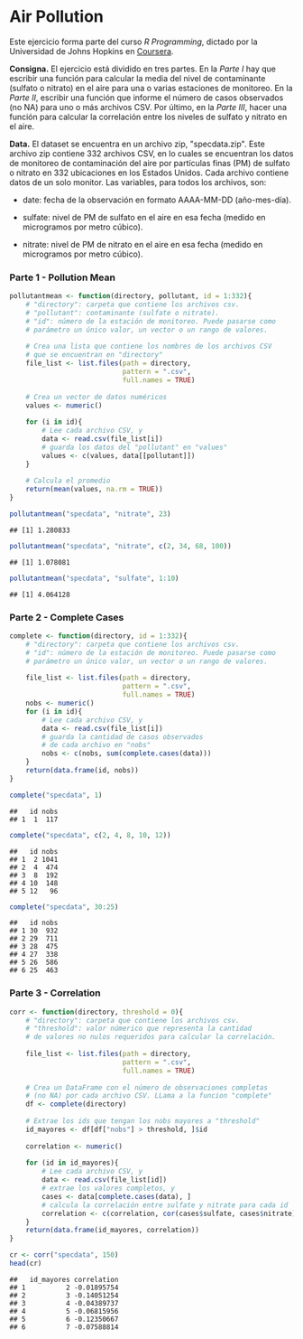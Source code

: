 Air Pollution
================

Este ejercicio forma parte del curso *R Programming*, dictado por la Universidad de Johns Hopkins en [Coursera](https://www.coursera.org/learn/r-programming).

**Consigna.** El ejercicio está dividido en tres partes. En la *Parte I* hay que escribir una función para calcular la media del nivel de contaminante (sulfato o nitrato) en el aire para una o varias estaciones de monitoreo. En la *Parte II*, escribir una función que informe el número de casos observados (no NA) para uno o más archivos CSV. Por último, en la *Parte III*, hacer una función para calcular la correlación entre los niveles de sulfato y nitrato en el aire.

**Data.** El dataset se encuentra en un archivo zip, "specdata.zip". Este archivo zip contiene 332 archivos CSV, en lo cuales se encuentran los datos de monitoreo de contaminación del aire por partículas finas (PM) de sulfato o nitrato en 332 ubicaciones en los Estados Unidos. Cada archivo contiene datos de un solo monitor. Las variables, para todos los archivos, son:

-   date: fecha de la observación en formato AAAA-MM-DD (año-mes-día).

-   sulfate: nivel de PM de sulfato en el aire en esa fecha (medido en microgramos por metro cúbico).

-   nitrate: nivel de PM de nitrato en el aire en esa fecha (medido en microgramos por metro cúbico).

### Parte 1 - Pollution Mean

``` r
pollutantmean <- function(directory, pollutant, id = 1:332){
    # "directory": carpeta que contiene los archivos csv.
    # "pollutant": contaminante (sulfate o nitrate).
    # "id": número de la estación de monitoreo. Puede pasarse como
    # parámetro un único valor, un vector o un rango de valores.
    
    # Crea una lista que contiene los nombres de los archivos CSV 
    # que se encuentran en "directory"
    file_list <- list.files(path = directory, 
                            pattern = ".csv", 
                            full.names = TRUE)                 
    
    # Crea un vector de datos numéricos
    values <- numeric()
    
    for (i in id){
        # Lee cada archivo CSV, y 
        data <- read.csv(file_list[i])
        # guarda los datos del "pollutant" en "values"
        values <- c(values, data[[pollutant]])
    }
    
    # Calcula el promedio
    return(mean(values, na.rm = TRUE))
}
```

``` r
pollutantmean("specdata", "nitrate", 23)
```

    ## [1] 1.280833

``` r
pollutantmean("specdata", "nitrate", c(2, 34, 68, 100))
```

    ## [1] 1.078081

``` r
pollutantmean("specdata", "sulfate", 1:10)
```

    ## [1] 4.064128

### Parte 2 - Complete Cases

``` r
complete <- function(directory, id = 1:332){
    # "directory": carpeta que contiene los archivos csv.
    # "id": número de la estación de monitoreo. Puede pasarse como
    # parámetro un único valor, un vector o un rango de valores.
    
    file_list <- list.files(path = directory, 
                            pattern = ".csv", 
                            full.names = TRUE)
    nobs <- numeric()
    for (i in id){
        # Lee cada archivo CSV, y
        data <- read.csv(file_list[i])
        # guarda la cantidad de casos observados 
        # de cada archivo en "nobs"
        nobs <- c(nobs, sum(complete.cases(data)))
    }
    return(data.frame(id, nobs))
}
```

``` r
complete("specdata", 1)
```

    ##   id nobs
    ## 1  1  117

``` r
complete("specdata", c(2, 4, 8, 10, 12))
```

    ##   id nobs
    ## 1  2 1041
    ## 2  4  474
    ## 3  8  192
    ## 4 10  148
    ## 5 12   96

``` r
complete("specdata", 30:25)
```

    ##   id nobs
    ## 1 30  932
    ## 2 29  711
    ## 3 28  475
    ## 4 27  338
    ## 5 26  586
    ## 6 25  463

### Parte 3 - Correlation

``` r
corr <- function(directory, threshold = 0){
    # "directory": carpeta que contiene los archivos csv.
    # "threshold": valor númerico que representa la cantidad
    # de valores no nulos requeridos para calcular la correlación.
    
    file_list <- list.files(path = directory, 
                            pattern = ".csv",
                            full.names = TRUE)
    
    # Crea un DataFrame con el número de observaciones completas
    # (no NA) por cada archivo CSV. LLama a la funcion "complete"
    df <- complete(directory)
    
    # Extrae los ids que tengan los nobs mayores a "threshold"
    id_mayores <- df[df["nobs"] > threshold, ]$id
    
    correlation <- numeric()
    
    for (id in id_mayores){
        # Lee cada archivo CSV, y 
        data <- read.csv(file_list[id])
        # extrae los valores completos, y
        cases <- data[complete.cases(data), ]
        # calcula la correlación entre sulfate y nitrate para cada id
        correlation <- c(correlation, cor(cases$sulfate, cases$nitrate))
    }
    return(data.frame(id_mayores, correlation))
}                       
```

``` r
cr <- corr("specdata", 150)
head(cr)
```

    ##   id_mayores correlation
    ## 1          2 -0.01895754
    ## 2          3 -0.14051254
    ## 3          4 -0.04389737
    ## 4          5 -0.06815956
    ## 5          6 -0.12350667
    ## 6          7 -0.07588814
